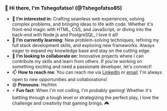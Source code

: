 ### 👋 Hi there, I'm Tshegofatso! (@Tshegofatso85)

- 👀 **I’m interested in**: Crafting seamless web experiences, solving complex problems, and bringing ideas to life with code. Whether it's front-end magic with HTML, CSS, and JavaScript, or diving into the back-end with Node.js and PostgreSQL, I love it all!
- 🌱 **I’m currently learning**: New problem-solving techniques, refining my full stack development skills, and exploring new frameworks. Always eager to expand my knowledge base and stay on the cutting edge.
- 💞️ **I’m looking to collaborate on**: Innovative projects where I can contribute my skills and learn from others. If you're working on something exciting and need a passionate developer, let's connect!
- 📫 **How to reach me**: You can reach me via [LinkedIn](https://www.linkedin.com/in/tshegofatso-kgokong-255529201/) or [email](tshegofatsokgokong19@gmail.com). I'm always open to new opportunities and collaborations!
- 😄 **Pronouns**: He/Him
- ⚡ **Fun fact**: When I'm not coding, I'm probably gaming! Whether it's battling through a tough level or strategizing the perfect play, I love the challenge and creativity that gaming brings. 🎮


<!---
Tshegofatso85/Tshegofatso85 is a ✨ special ✨ repository because its `README.md` (this file) appears on your GitHub profile.
You can click the Preview link to take a look at your changes.
--->
